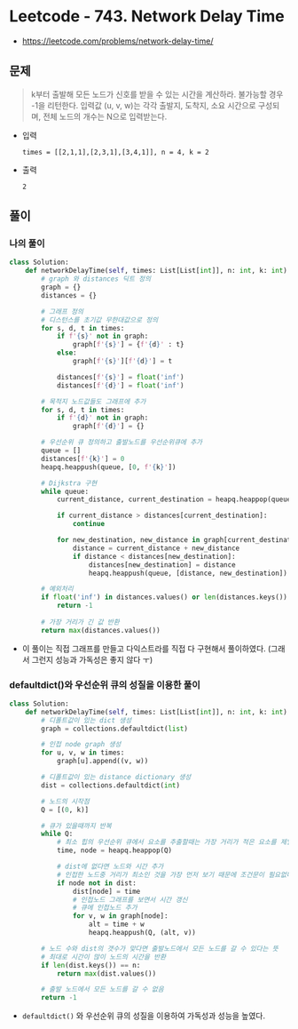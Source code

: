 # Leetcode - 743. Network Delay Time

- https://leetcode.com/problems/network-delay-time/

## 문제

> k부터 출발해 모든 노드가 신호를 받을 수 있는 시간을 계산하라. 불가능할 경우 -1을 리턴한다. 입력값 (u, v, w)는 각각 출발지, 도착지, 소요 시간으로 구성되며, 전체 노드의 개수는 N으로 입력받는다.

- 입력
    ```
    times = [[2,1,1],[2,3,1],[3,4,1]], n = 4, k = 2
    ```

- 출력
    ```
    2
    ```


## 풀이

### 나의 풀이
```python
class Solution:
    def networkDelayTime(self, times: List[List[int]], n: int, k: int) -> int:
        # graph 와 distances 딕트 정의
        graph = {}
        distances = {}

        # 그래프 정의
        # 디스턴스를 초기값 무한대값으로 정의
        for s, d, t in times:
            if f'{s}' not in graph:
                graph[f'{s}'] = {f'{d}' : t}
            else:
                graph[f'{s}'][f'{d}'] = t

            distances[f'{s}'] = float('inf')
            distances[f'{d}'] = float('inf')

        # 목적지 노드값들도 그래프에 추가
        for s, d, t in times:
            if f'{d}' not in graph:
                graph[f'{d}'] = {}

        # 우선순위 큐 정의하고 출발노드를 우선순위큐에 추가
        queue = []
        distances[f'{k}'] = 0
        heapq.heappush(queue, [0, f'{k}'])

        # Dijkstra 구현
        while queue:
            current_distance, current_destination = heapq.heappop(queue)

            if current_distance > distances[current_destination]:
                continue

            for new_destination, new_distance in graph[current_destination].items():
                distance = current_distance + new_distance
                if distance < distances[new_destination]:
                    distances[new_destination] = distance
                    heapq.heappush(queue, [distance, new_destination])

        # 예외처리
        if float('inf') in distances.values() or len(distances.keys()) < n:
            return -1
        
        # 가장 거리가 긴 값 반환
        return max(distances.values())
```

- 이 풀이는 직접 그래프를 만들고 다익스트라를 직접 다 구현해서 풀이하였다. (그래서 그런지 성능과 가독성은 좋지 않다 ㅜ)

### defaultdict()와 우선순위 큐의 성질을 이용한 풀이
```python
class Solution:
    def networkDelayTime(self, times: List[List[int]], n: int, k: int) -> int:
        # 디폴트값이 있는 dict 생성
        graph = collections.defaultdict(list)

        # 인접 node graph 생성
        for u, v, w in times:
            graph[u].append((v, w))

        # 디폴트값이 있는 distance dictionary 생성
        dist = collections.defaultdict(int)

        # 노드의 시작점
        Q = [(0, k)]

        # 큐가 있을때까지 반복
        while Q:
            # 최소 힙의 우선순위 큐에서 요소를 추출할때는 가장 거리가 적은 요소를 제일먼저 추출한다.
            time, node = heapq.heappop(Q)

            # dist에 없다면 노드와 시간 추가
            # 인접한 노드중 거리가 최소인 것을 가장 먼저 보기 때문에 조건문이 필요없다.
            if node not in dist:
                dist[node] = time
                # 인접노드 그래프를 보면서 시간 갱신
                # 큐에 인접노드 추가
                for v, w in graph[node]:
                    alt = time + w
                    heapq.heappush(Q, (alt, v))

        # 노드 수와 dist의 갯수가 맞다면 출발노드에서 모든 노드를 갈 수 있다는 뜻
        # 최대로 시간이 많이 노드의 시간을 반환
        if len(dist.keys()) == n:
            return max(dist.values())

        # 출발 노드에서 모든 노드를 갈 수 없음
        return -1
```

- `defaultdict()` 와 우선순위 큐의 성질을 이용하여 가독성과 성능을 높였다.

